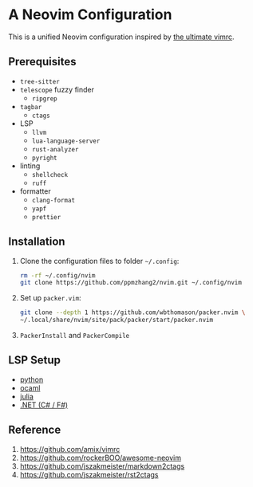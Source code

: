 # A Neovim Configuration

This is a unified Neovim configuration inspired by [the ultimate
vimrc](https://github.com/amix/vimrc).

## Prerequisites

- `tree-sitter`
- `telescope` fuzzy finder
  - `ripgrep`
- `tagbar`
  - `ctags`
- LSP
  - `llvm`
  - `lua-language-server`
  - `rust-analyzer`
  - `pyright`
- linting
  - `shellcheck`
  - `ruff`
- formatter
  - `clang-format`
  - `yapf`
  - `prettier`

## Installation

1. Clone the configuration files to folder `~/.config`:

   ```sh
   rm -rf ~/.config/nvim
   git clone https://github.com/ppmzhang2/nvim.git ~/.config/nvim
   ```

2. Set up `packer.vim`:

   ```sh
   git clone --depth 1 https://github.com/wbthomason/packer.nvim \
   ~/.local/share/nvim/site/pack/packer/start/packer.nvim
   ```

3. `PackerInstall` and `PackerCompile`

## LSP Setup

- [python](./python_lsp_setup.md)
- [ocaml](./ocaml_lsp_setup.md)
- [julia](./julia_lsp_setup.md)
- [.NET (C# / F#)](./dotnet_lsp_setup.md)

## Reference

1. https://github.com/amix/vimrc
2. https://github.com/rockerBOO/awesome-neovim
3. https://github.com/jszakmeister/markdown2ctags
4. https://github.com/jszakmeister/rst2ctags
